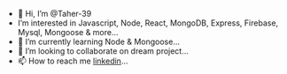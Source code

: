 - 👋 Hi, I’m @Taher-39
-  I’m interested in Javascript, Node, React, MongoDB, Express, Firebase, Mysql, Mongoose & more...
- 🌱 I’m currently learning Node & Mongoose...
- 💞️ I’m looking to collaborate on dream project...
- 📫 How to reach me [linkedin](https://www.linkedin.com/in/taher39/)...

<!---
Taher-39/Taher-39 is a ✨ special ✨ repository because its `README.md` (this file) appears on your GitHub profile.
You can click the Preview link to take a look at your changes.
--->
